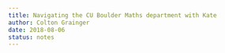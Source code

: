 ```yaml
---
title: Navigating the CU Boulder Maths department with Kate
author: Colton Grainger
date: 2018-08-06
status: notes
---
```


